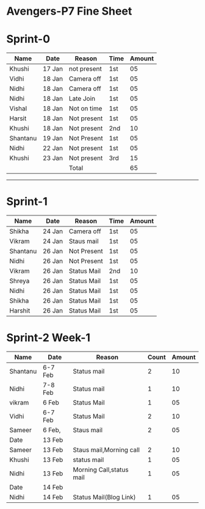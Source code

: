 # Avengers-P7 Fine Sheet

# Sprint-0

| Name      | Date   | Reason        | Time | Amount  |
| ----      | ----   | ------        | ---- | ----    |
| Khushi    | 17 Jan | not present   | 1st  | 05      |
| Vidhi     | 18 Jan | Camera off    | 1st  | 05      |
| Nidhi     | 18 Jan | Camera off    | 1st  | 05      |
| Nidhi     | 18 Jan | Late Join     | 1st  | 05      |
| Vishal    | 18 Jan | Not on time   | 1st  | 05      |
| Harsit    | 18 Jan | Not present   | 1st  | 05      |
| Khushi    | 18 Jan | Not present   | 2nd  | 10      |
| Shantanu  | 19 Jan | Not Present   | 1st  | 05      |
| Nidhi     | 22 Jan | Not present   | 1st  | 05      |
| Khushi    | 23 Jan | Not present   | 3rd  | 15      |
|           |        |  Total        |      | 65      | 
***

# Sprint-1
| Name      | Date    | Reason      | Time | Amount |
| ----      | ----    | ------      | ---- | ----   |
| Shikha    | 24 Jan  | Camera off  | 1st  | 05     |
| Vikram    | 24 Jan  | Staus mail  | 1st  | 05     |
| Shantanu  | 26 Jan  | Not Present | 1st  | 05     |
| Nidhi     | 26 Jan  | Not Present | 1st  | 05     |
| Vikram    | 26 Jan  | Status Mail | 2nd  | 10     |
| Shreya    | 26 Jan  | Status Mail | 1st  | 05     |
| Nidhi     | 26 Jan  | Status Mail | 1st  | 05     |
| Shikha    | 26 Jan  | Status Mail | 1st  | 05     |
| Harshit   | 26 Jan  | Status Mail | 1st  | 05     |






# Sprint-2 Week-1

| Name      | Date    | Reason      | Count| Amount |
| ----      | ----    | ------      | ---- | ----   |
| Shantanu  | 6-7  Feb   | Status mail | 2    | 10     |
| Nidhi     | 7-8 Feb | Status mail | 1    | 10     |
| vikram    | 6 Feb   | Status Mail | 1    | 05     |
| Vidhi     | 6-7 Feb | Status Mail | 2    | 10     |
| Sameer    | 6 Feb,   | Staus mail  | 2    | 05     |
| Date      | 13 Feb   |  |     |      |
| Sameer    | 13 Feb   | Staus mail,Morning call  | 2    |   10   |
| Khushi    | 13 Feb   | status mail | 1    |  05    |
| Nidhi    | 13 Feb   | Morning Call,status mail | 1    |  05    |
| Date      | 14 Feb   | 
| Nidhi      | 14 Feb   |Status Mail(Blog Link) |  1   |   05   |


